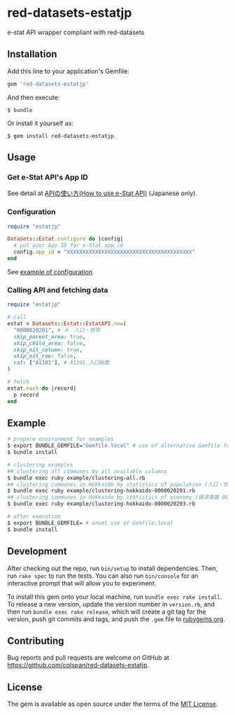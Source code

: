 # red-datasets-estatjp
e-stat API wrapper compliant with red-datasets

## Installation

Add this line to your application's Gemfile:

```ruby
gem 'red-datasets-estatjp'
```

And then execute:

    $ bundle

Or install it yourself as:

    $ gem install red-datasets-estatjp

## Usage

### Get e-Stat API's App ID

See detail at [APIの使い方(How to use e-Stat API)](https://www.e-stat.go.jp/api/api-dev/how_to_use) (Japanese only).

### Configuration

```ruby
require "estatjp"

Datasets::Estat.configure do |config|
  # put your App ID for e-Stat app_id
  config.app_id = "XXXXXXXXXXXXXXXXXXXXXXXXXXXXXXXXXXXXXXXX"
end
```

See [example of configuration](example/estat-config.rb.example).

### Calling API and fetching data

```ruby
require "estatjp"

# call
estat = Datasets::Estat::EstatAPI.new(
  "0000020201", # Ａ　人口・世帯
  skip_parent_area: true,
  skip_child_area: false,
  skip_nil_column: true,
  skip_nil_row: false,
  cat: ["A1101"], # A1101_人口総数
)

# fetch
estat.each do |record|
  p record
end
```

## Example

```bash
# prepare environment for examples
$ export BUNDLE_GEMFILE="Gemfile.local" # use of alternative Gemfile for examples
$ bundle install

# clustering examples
## clustering all communes by all available columns
$ bundle exec ruby example/clustering-all.rb
## clustering communes in Hokkaido by statistics of population (人口・世帯 0000020201)
$ bundle exec ruby example/clustering-hokkaido-0000020201.rb
## clustering communes in Hokkaido by statistics of economy (経済基盤 0000020203)
$ bundle exec ruby example/clustering-hokkaido-0000020203.rb

# after execution
$ export BUNDLE_GEMFILE= # unset use of Gemfile.local
$ bundle install
```

## Development

After checking out the repo, run `bin/setup` to install dependencies. Then, run `rake spec` to run the tests. You can also run `bin/console` for an interactive prompt that will allow you to experiment.

To install this gem onto your local machine, run `bundle exec rake install`. To release a new version, update the version number in `version.rb`, and then run `bundle exec rake release`, which will create a git tag for the version, push git commits and tags, and push the `.gem` file to [rubygems.org](https://rubygems.org).

## Contributing

Bug reports and pull requests are welcome on GitHub at https://github.com/colspan/red-datasets-estatjp.

## License

The gem is available as open source under the terms of the [MIT License](https://opensource.org/licenses/MIT).
